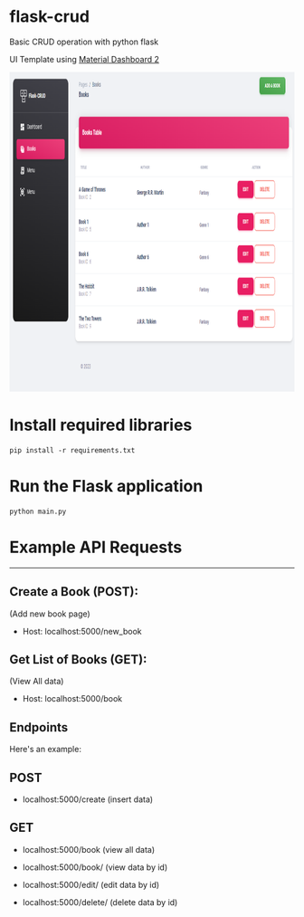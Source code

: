 # flask-crud

Basic CRUD operation with python flask

UI Template using [Material Dashboard 2](https://themewagon.github.io/material-dashboard-2/)

<p align="center"><img src ="doc/doc.png?raw=true" height="565" /></p>

# Install required libraries

```
pip install -r requirements.txt
```

# Run the Flask application

```
python main.py
```

# Example API Requests

---

## Create a Book (POST):

(Add new book page)

- Host: localhost:5000/new_book

## Get List of Books (GET):

(View All data)

- Host: localhost:5000/book

## Endpoints

Here's an example:

## POST

- localhost:5000/create (insert data)

## GET

- localhost:5000/book (view all data)

- localhost:5000/book/<id> (view data by id)

- localhost:5000/edit/<id> (edit data by id)

- localhost:5000/delete/<id> (delete data by id)
